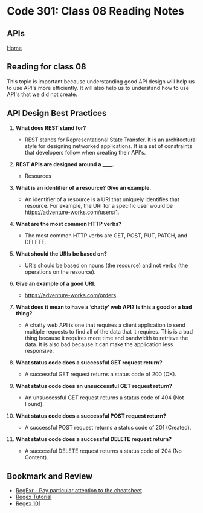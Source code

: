 # Code 301: Class 08 Reading Notes

## APIs

[Home](https://mtorres6739.github.io/reading-notes/)

## Reading for class 08

This topic is important because understanding good API design will help us to use API's more efficiently.  It will also help us to understand how to use API's that we did not create.

## API Design Best Practices

1. **What does REST stand for?**

    - REST stands for Representational State Transfer.  It is an architectural style for designing networked applications. It is a set of constraints that developers follow when creating their API's.

2. **REST APIs are designed around a ____.**

    - Resources

3. **What is an identifier of a resource? Give an example.**

    - An identifier of a resource is a URI that uniquely identifies that resource.  For example, the URI for a specific user would be https://adventure-works.com/users/1.

4. **What are the most common HTTP verbs?**

    - The most common HTTP verbs are GET, POST, PUT, PATCH, and DELETE.

5. **What should the URIs be based on?**

    - URIs should be based on nouns (the resource) and not verbs (the operations on the resource).

6. **Give an example of a good URI.**

    - https://adventure-works.com/orders

7. **What does it mean to have a ‘chatty’ web API? Is this a good or a bad thing?**

    - A chatty web API is one that requires a client application to send multiple requests to find all of the data that it requires.  This is a bad thing because it requires more time and bandwidth to retrieve the data. It is also bad because it can make the application less responsive.

8. **What status code does a successful GET request return?**

    - A successful GET request returns a status code of 200 (OK).

9. **What status code does an unsuccessful GET request return?**

    - An unsuccessful GET request returns a status code of 404 (Not Found).

10. **What status code does a successful POST request return?**

    - A successful POST request returns a status code of 201 (Created).

11. **What status code does a successful DELETE request return?**

    - A successful DELETE request returns a status code of 204 (No Content).



## Bookmark and Review

- [RegExr - Pay particular attention to the cheatsheet](https://regexr.com/)
- [Regex Tutorial](https://medium.com/factory-mind/regex-tutorial-a-simple-cheatsheet-by-examples-649dc1c3f285)
- [Regex 101](https://regex101.com/)
